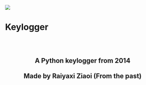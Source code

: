 <img src="https://i.imgur.com/lRzzpEU.png"></img>

# Keylogger

<div align="center"><h2><br/><br/>
    A Python keylogger from 2014<br/><br/>Made by Raiyaxi Ziaoi (From the past)
</h2></div>
<br>
